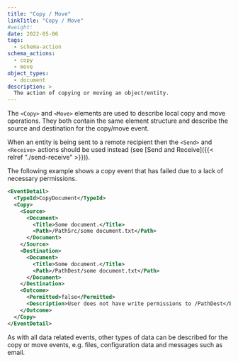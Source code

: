 ```yaml
---
title: "Copy / Move"
linkTitle: "Copy / Move"
#weight:
date: 2022-05-06
tags: 
  - schema-action
schema_actions:
  - copy
  - move
object_types:
  - document
description: >
  The action of copying or moving an object/entity.
---
```


The `<Copy>` and `<Move>` elements are used to describe local copy and move operations.
They both contain the same element structure and describe the source and destination for the copy/move event.

When an entity is being sent to a remote recipient then the `<Send>` and `<Receive>` actions should be used instead (see [Send and Receive]({{< relref "./send-receive" >}})).

The following example shows a copy event that has failed due to a lack of necessary permissions.

``` xml
<EventDetail>
  <TypeId>CopyDocument</TypeId>
  <Copy>
    <Source>
      <Document>
        <Title>Some document.</Title>
        <Path>/PathSrc/some document.txt</Path>
      </Document>
    </Source>
    <Destination>
      <Document>
        <Title>Some document.</Title>
        <Path>/PathDest/some document.txt</Path>
      </Document>
    </Destination>
    <Outcome>
      <Permitted>false</Permitted>
      <Description>User does not have write permissions to /PathDest</Description>
    </Outcome>
  </Copy>
</EventDetail>
``` 

As with all data related events, other types of data can be described for the copy or move events, e.g. files, configuration data and messages such as email.
